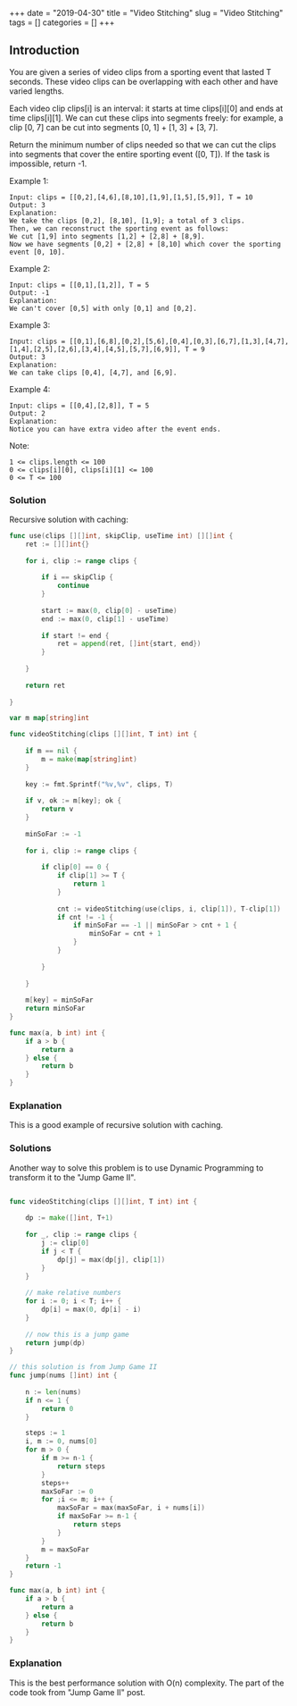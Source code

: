 +++
date = "2019-04-30"
title = "Video Stitching"
slug = "Video Stitching"
tags = []
categories = []
+++

## Introduction

You are given a series of video clips from a sporting event that lasted T seconds.  These video clips can be overlapping with each other and have varied lengths.

Each video clip clips[i] is an interval: it starts at time clips[i][0] and ends at time clips[i][1].  We can cut these clips into segments freely: for example, a clip [0, 7] can be cut into segments [0, 1] + [1, 3] + [3, 7].

Return the minimum number of clips needed so that we can cut the clips into segments that cover the entire sporting event ([0, T]).  If the task is impossible, return -1.


Example 1:
```
Input: clips = [[0,2],[4,6],[8,10],[1,9],[1,5],[5,9]], T = 10
Output: 3
Explanation: 
We take the clips [0,2], [8,10], [1,9]; a total of 3 clips.
Then, we can reconstruct the sporting event as follows:
We cut [1,9] into segments [1,2] + [2,8] + [8,9].
Now we have segments [0,2] + [2,8] + [8,10] which cover the sporting event [0, 10].
```

Example 2:
```
Input: clips = [[0,1],[1,2]], T = 5
Output: -1
Explanation: 
We can't cover [0,5] with only [0,1] and [0,2].
```

Example 3:
```
Input: clips = [[0,1],[6,8],[0,2],[5,6],[0,4],[0,3],[6,7],[1,3],[4,7],[1,4],[2,5],[2,6],[3,4],[4,5],[5,7],[6,9]], T = 9
Output: 3
Explanation: 
We can take clips [0,4], [4,7], and [6,9].
```

Example 4:
```
Input: clips = [[0,4],[2,8]], T = 5
Output: 2
Explanation: 
Notice you can have extra video after the event ends.
```

Note:
```
1 <= clips.length <= 100
0 <= clips[i][0], clips[i][1] <= 100
0 <= T <= 100
```


### Solution

Recursive solution with caching:
``` go
func use(clips [][]int, skipClip, useTime int) [][]int {
    ret := [][]int{}
    
    for i, clip := range clips {
        
        if i == skipClip {
            continue
        }
        
        start := max(0, clip[0] - useTime)
        end := max(0, clip[1] - useTime)
        
        if start != end {
            ret = append(ret, []int{start, end})
        }
        
    }
    
    return ret
    
}

var m map[string]int

func videoStitching(clips [][]int, T int) int {
    
    if m == nil {
        m = make(map[string]int)
    }
    
    key := fmt.Sprintf("%v,%v", clips, T)
    
    if v, ok := m[key]; ok {
        return v
    }
    
    minSoFar := -1
    
    for i, clip := range clips {
        
        if clip[0] == 0 {
            if clip[1] >= T {
                return 1
            }
             
            cnt := videoStitching(use(clips, i, clip[1]), T-clip[1])
            if cnt != -1 {
                if minSoFar == -1 || minSoFar > cnt + 1 {
                    minSoFar = cnt + 1
                }
            }
            
        }
        
    }
    
    m[key] = minSoFar
    return minSoFar
}

func max(a, b int) int {
    if a > b {
        return a
    } else {
        return b
    }
}
```

### Explanation

This is a good example of recursive solution with caching.

### Solutions

Another way to solve this problem is to use Dynamic Programming to transform it to the "Jump Game II".

``` go

func videoStitching(clips [][]int, T int) int {
    
    dp := make([]int, T+1)
    
    for _, clip := range clips {
        j := clip[0]
        if j < T {
            dp[j] = max(dp[j], clip[1])
        }
    }
 
    // make relative numbers
    for i := 0; i < T; i++ {
        dp[i] = max(0, dp[i] - i)
    }
    
    // now this is a jump game
    return jump(dp)
}

// this solution is from Jump Game II
func jump(nums []int) int {
    
    n := len(nums)
    if n <= 1 {
        return 0
    }

    steps := 1
    i, m := 0, nums[0]
    for m > 0 {
        if m >= n-1 {
            return steps
        }
        steps++
        maxSoFar := 0
        for ;i <= m; i++ {
            maxSoFar = max(maxSoFar, i + nums[i])
            if maxSoFar >= n-1 {
                return steps
            }
        }
        m = maxSoFar
    }
    return -1
}

func max(a, b int) int {
    if a > b {
        return a
    } else {
        return b
    }
}
```

### Explanation

This is the best performance solution with O(n) complexity. The part of the code took from "Jump Game II" post.

